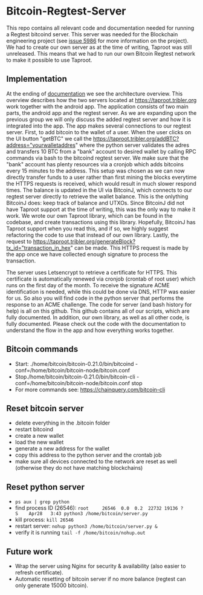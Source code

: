 # Bitcoin-Regtest-Server

This repo contains all relevant code and documentation needed for running a Regtest bitcoind server. This server was needed for the Blockchain engineering project (see [issue 5986](https://github.com/Tribler/tribler/issues/5986) for more information on the project). We had to create our own server as at the time of writing, Taproot was still unreleased. This means that we had to run our own Bitcoin Regtest network to make it possible to use Taproot. 
## Implementation

At the ending of [documentation](https://github.com/Tribler/trustchain-superapp/blob/master/currencyii/README.md) we see the architecture overview. This overview describes how the two servers located at https://taproot.tribler.org work together with the android app. The application consists of two main parts, the android app and the regtest server. As we are expanding upon the previous group we will only discuss the added regtest server and how it is integrated into the app. The app makes several connections to our regtest server. First, to add bitcoin to the wallet of a user. When the user clicks on the UI button "getBTC" we call the https://taproot.tribler.org/addBTC?address="yourwalletaddres" where the python server validates the adres and transfers 10 BTC from a "bank" account to desired wallet by calling RPC commands via bash to the bitcoind regtest server. We make sure that the "bank" account has plenty resources via a cronjob which adds bitcoins every 15 minutes to the address. This setup was chosen as we can now directly transfer funds to a user rather than first mining the blocks everytime the HTTPS requests is received, which would result in much slower respond times. The balance is updated in the UI via BitcoinJ, which connects to our regtest server directly to retrieve the wallet balance. This is the onlything BitcoinJ does: keep track of balance and UTXOs. Since BitcoinJ did not have Taproot support at the time of writing, this was the only way to make it work. We wrote our own Taproot library, which can be found in the codebase, and create transactions using this library. Hopefully, BitcoinJ has Taproot support when you read this, and if so, we highly suggest refactoring the code to use that instead of our own library. Lastly, the request to https://taproot.tribler.org/generateBlock?tx_id="transaction_in_hex" can be made. This HTTPS request is made by the app once we have collected enough signature to process the transaction.

The server uses Letsencrypt to retrieve a certificate for HTTPS. This certificate is automatically renewed via cronjob (crontab of root user) which runs on the first day of the month. To receive the signature ACME identification is needed, while this could be done via DNS, HTTP was easier for us. So also you will find code in the python server that performs the response to an ACME challenge. The code for server (and bash history for help) is all on this github. This github contains all of our scripts, which are fully documented. In addition, our own library, as well as all other code, is fully documented. Please check out the code with the documentation to understand the flow in the app and how everything works together.

## Bitcoin commands
- Start: ./home/bitcoin/bitcoin-0.21.0/bin/bitcoind -conf=/home/bitcoin/bitcoin-node/bitcoin.conf
- Stop./home/bitcoin/bitcoin-0.21.0/bin/bitcoin-cli -conf=/home/bitcoin/bitcoin-node/bitcoin.conf stop
- For more commands see: https://chainquery.com/bitcoin-cli

## Reset bitcoin server
- delete everything in the .bitcoin folder
- restart bitcoind
- create a new wallet
- load the new wallet
- generate a new address for the wallet
- copy this address to the python server and the crontab job
- make sure all devices connected to the network are reset as well (otherwise they do not have matching blockchains)

## Reset python server
- ```ps aux | grep python```
- find process ID (26546):
```root     26546  0.0  0.2  22732 19136 ?        S    Apr28   3:43 python3 /home/bitcoin/server.py```
- kill process: ```kill 26546```
- restart server: ```nohup python3 /home/bitcoin/server.py &```
- verify it is running ```tail -f /home/bitcoin/nohup.out```

## Future work
- Wrap the server using Nginx for security & availability (also easier to refresh certificate).
- Automatic resetting of bitcoin server if no more balance (regtest can only generate 15000 bitcoin).
